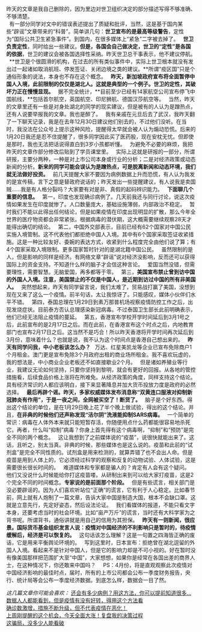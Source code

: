 昨天的文章是我自己删除的，因为里边对世卫组织决定的部分描述写得不够准确、不够清楚。  
 
有一部分同学对文中的错误表述提出了质疑和批评，当然，这是基于国内某些“辟谣”文章带来的“科普”。简单讲几句：**世卫宣布的是最高等级警告**，定性为“国际公共卫生紧急事件”。到国内，在很多媒体上“紧急”二字被去掉了。
 
**世卫负责定性**，同时给出一些建议。**但是，各国会自己做决定，世卫的“定性”是各国的依据**，世卫的建议会被各国选择性采纳。昨天世卫总干事表示，他不建议停航。
 
**世卫是个很圆滑的机构，在过去的所有类似事件中，实际上世卫根本就没有发出过一起诸如取消航班、停发签证、关闭边境之类的建议。**所谓“疫区国”只是个通俗形象的说法，本身也不存在这个概念。
 
**昨天，新加坡政府宣布将全面暂停中国人入境，此前限制的仅仅是湖北人。这就是典型的一个例子。世卫的定性，其破坏力正在慢慢显现。**
 
据不完全统计，**目前至少已经有14家航空公司宣布停飞中国航线，**包括首尔航空，英国航空、印尼狮航、德国汉莎航空等。
 
当然，昨天的文章里还有一些是对身处湖北的同学的现实建议，但是被有的人认为是蹭热点，还有人说要举报我的文章。我也是醉了。
 
我有亲戚在元旦后去了武汉，我昨天翻了一下聊天记录，我是在去年12月30日建议他们别去的，不过他们没听。在当时，我没法在公众号上提示这种风险，提醒得太早就会被人认为煽动恐慌。后来的1月20日我还是忍不住提醒了，很多同学因此买了医药股，现在安枕无忧。但即使是那时，我也无法把话说得直白到3岁小孩都听懂。
 
为避免不必要的麻烦，我把昨天的文章作部分修改后贴到了学员课堂里。
 
实际上这就是研报的一部分，所谓研报，主要分两种，一种是对上市公司本身或行业的分析；二是对经济政策或动态新闻的分析。**新来的同学可能会误认为是蹭热点，可是脱离新闻和动态环境，我们就无法做好投资。**
 
前几天提醒大家不要因为病例数据上升而恐慌，有人认为我发的是宣传稿，言下之意是替政府说话的；昨天发出一些提醒建议，有人说我是卖国贼......我是有人格分裂吗？大家要有对是非、真假的起码辨识能力。
 
**下面聊几个重要的信息。**
 
第一，印度也发现确诊病例了。几天前我还与同行讨论，说这次疫情如果发生在印度就惨了。人口数量庞大，基础设施薄弱，内部政治不稳定。
 
暂时我们不能以此得出任何结论，但是如果疫情在印度出现明显的扩散，那么今年全世界的医疗物资都会非常紧张。根据病毒的潜伏期，这大概需要继续观察28天才能得出确切的结论。
 
第二，中国外交部表示，目前已经有62个国家对中国公民实施入境管制。这不代表他们都拒绝中国人入境。其中有6个国家采取签证收紧措施。这是一种比较友好、委婉的表达方式，收紧到什么程度完全由他们说了算；有4个国家采取入境限制。更多国家暂时针对的是湖北籍中国公民。
 
虽然限制的是人，但是影响的同样是经济。有网络文章“辟谣”说对经济没影响，反而还可以获得国际上的资金支持。不知道什么样的脑子才会信这种言论。
 
爱国当然没错，但需要理性，需要智慧。无脑爱国，再多都等于零。
 
第三，**美国宣布禁止曾到访中国的外国人入境。注意，美国禁止的不仅是中国人，是近期到访过中国的所有非美国人。**
 
突然想起来，昨天有同学留言说，我们太难了，贸易战打赢了美国，没想到现在又来了这么一个疫情。前半句话，太让我惊讶了。只能感叹，媒体小伙伴们水平不错。
 
第四，泰国总理在1月29日到素万那普机场视察疫情防控工作之后，出现发烧症状。目前泰方否认总理感染新冠病毒。不过泰国卫生部长此前明确表示，他们已经无法阻止疫情的蔓延。
 
第五，香港宣布学校开学时间延后到3月1号之后，此前宣布的是2月17日之后。而在此前，在香港宣布这个时点之后，内地教育部门也宣布2月17日之后。这当然不是巧合！所以昨天香港将开学时间再次延后到3月份，意味着什么？也就是说，我不认为这个时间点是香港自己想出来的。
 
**昨天有同学问我，中小老板该怎么办？**
 
万达、红星美凯龙等企业已宣布免除商户1个月租金。澳门更是宣布免除3个月政府出租的商业场所租金。我不喜欢玩虚的，我的想法是，中小商业企业老板还不如直接歇业2个月。
 
但是诸如养殖业等行业，我建议无论如何坚持，只要你坚持到黎明，就会有更好的回报。从各地的管控措施看，后续食品价格上涨将在所难免。从经济政策的角度，同样支持这个结论。具有经济常识的人都应该明白，接下来显著降息并加大货币投放力度是政府的必然选择。
 
**最后再辟个谣。昨天，多家权威媒体发布消息称“双黄连口服液对抑制新冠肺炎有作用”，于是一夜之间，全网被买空了！断货了。**
 
脑子是个好东西。得出这个结论的单位，是在1月29日晚上花了半个晚上做试验，得出的这个结论。并且，**在非典的时候他们还声称发现“洁尔阴”洗液能抑制SARS病毒。**
 
一个简单的常识：病毒在人体外本来就只能短暂存活，你随便用点什么药都能很容易地杀死它。再者，什么叫“抑制”病毒？你身上首先得有这个病毒啊，“抑制”和“预防”是完全不同的两个概念。
 
这让我想到了之前媒体说的“疫苗”，说很快就能出来了。这话，且听之，别太当真。非典的时候，那些媒体也是这么说的。疫苗和此前的“试剂盒”是完全不同性质的。试剂盒是用来检测的，就算弄错了也不会出人命。但是疫苗是用到人体上的，它必须经过科学的观察和反复的动物试验、人体试验，这是需要很长很长时间的。
 
难道媒体和专家都是骗人的？肯定有人会有这个疑问。
 
他们又没说什么时候能给你打这疫苗喽。从研制出来到可以给大家打疫苗，这是2个完全不同的时间概念。**专家说的是前面那个阶段。**
 
但是有些谎言，相关部门是没必要辟谣的。因为人们喜欢听站位“正确”的谎言，它有利于人心稳定。比如春节前，网上就有人炮制了一篇文章，告诉大家中国是制造大国，根本不会缺口罩。这就是立意先行，先定好姿态，然后设法论证。
 
我们看媒体的报道，不能只看文字本身，还要考虑当时的社会环境。比如“亩产万斤”的谎言，当时还有大科学家为之背书呢。所谓背书，通俗讲就是用自己的信用为其担保。
 
**昨天有一则新闻，很应景。国际货币基金组织发言人说：疫情对中国经济的不利影响只是暂时的，待疫情缓解后，经济是可以恢复的。**
 
这句话该怎么理解？这是一句置之四海皆正确的废话，它是用来平衡舆论环境的。
 
写到这里时，日本宣布：拒绝曾在湖北逗留的外国人入境。看起来不是针对中国人，但是它的影响力却是不可小视的。好在暂时没有像美国那样把范围扩大至“中国”，大家想想，如果你是经常在各国出差的商界人士，在这种情况下，你还敢来中国吗？
 
 
PS：4月份，将是直观观察此次疫情对中国经济影响的最佳时点，届时，所有的上市公司都会公布一季度财务报告，央行、统计局等会公布一季度经济数据。到底怎么样，数据会一目了然。
  
*这几篇文章你可能会喜欢：*
[还会有多少病例？用这方法，你可以提前知道很多...][...]  
[数据人人都能看到，但是疫情有没有好转，得用这个方法看][Link 1]  
[确诊数激增，措施不断升级，但不代表疫情在恶化！][Link 2]  
[上周刚提醒的这个机会，今天全面大涨！复盘我的决策过程][Link 3]  
[这骗局，没多少人能看破][Link 4]

[...]: http://mp.weixin.qq.com/s?__biz=MzU0NTkyOTAzMw==&mid=2247489937&idx=1&sn=1b416c2a024d0ebf8a46e719c39802dd&chksm=fb643bb7cc13b2a123e4835089c2ea6950cba58bbce884a4c70a1165005bcc49a38b03637934&scene=21#wechat_redirect
[Link 1]: http://mp.weixin.qq.com/s?__biz=MzU0NTkyOTAzMw==&mid=2247489932&idx=1&sn=4e8b819b4d2438816872e2eadf7361a0&chksm=fb643baacc13b2bc6ba88b4ddfd56478309e0ab52da138f40134517c94bfaf2003bdcb68c41a&scene=21#wechat_redirect
[Link 2]: http://mp.weixin.qq.com/s?__biz=MzU0NTkyOTAzMw==&mid=2247489915&idx=1&sn=7c62a550c02aca0573f95b2268d298b5&chksm=fb643b5dcc13b24b1b76cd751fb895f71fa1567af5f32cced1392d2556e48a2e7e2f2aee34b2&scene=21#wechat_redirect
[Link 3]: http://mp.weixin.qq.com/s?__biz=MzU0NTkyOTAzMw==&mid=2247489896&idx=1&sn=458214e387592f0d2ede8758bad01ac5&chksm=fb643b4ecc13b2589329300d12067f8fc9cafdea1e1b346959f1a6e5df1c63b46f2a245ba267&scene=21#wechat_redirect
[Link 4]: http://mp.weixin.qq.com/s?__biz=MzU0NTkyOTAzMw==&mid=2247489905&idx=1&sn=05b3d5143a228f7c307529a9b684f813&chksm=fb643b57cc13b241216c1a2380f65f87cde8ca28440d4df91602a6677ba9d25c69fe56dead70&scene=21#wechat_redirect